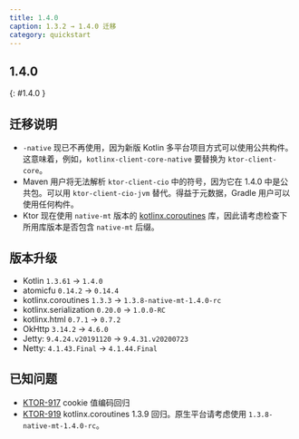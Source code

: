 ```yaml
---
title: 1.4.0
caption: 1.3.2 → 1.4.0 迁移
category: quickstart
---
```


## 1.4.0
{: #1.4.0 }

## 迁移说明

* `-native` 现已不再使用，因为新版 Kotlin 多平台项目方式可以使用公共构件。这意味着，例如，`kotlinx-client-core-native` 要替换为 `ktor-client-core`。
* Maven 用户将无法解析 `ktor-client-cio` 中的符号，因为它在 1.4.0 中是公共包。可以用 `ktor-client-cio-jvm` 替代。得益于元数据，Gradle 用户可以使用任何构件。
* Ktor 现在使用 `native-mt` 版本的 [kotlinx.coroutines](https://github.com/Kotlin/kotlinx.coroutines) 库，因此请考虑检查下所用库版本是否包含 `native-mt` 后缀。

## 版本升级
* Kotlin `1.3.61` -> `1.4.0`
* atomicfu `0.14.2` -> `0.14.4`
* kotlinx.coroutines `1.3.3` -> `1.3.8-native-mt-1.4.0-rc`
* kotlinx.serialization `0.20.0` -> `1.0.0-RC`
* kotlinx.html `0.7.1` -> `0.7.2`
* OkHttp `3.14.2` -> `4.6.0` 
* Jetty: `9.4.24.v20191120` -> `9.4.31.v20200723`
* Netty: `4.1.43.Final` -> `4.1.44.Final`

## 已知问题

* [KTOR-917](https://youtrack.jetbrains.com/issue/KTOR-917) cookie 值编码回归
* [KTOR-919](https://youtrack.jetbrains.com/issue/KTOR-919) kotlinx.coroutines 1.3.9 回归。原生平台请考虑使用 `1.3.8-native-mt-1.4.0-rc`。
